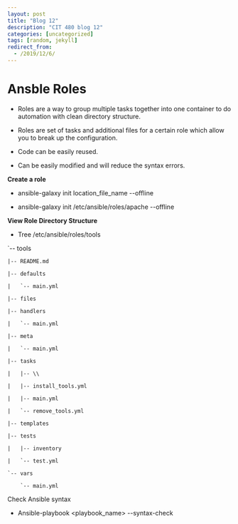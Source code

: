```yaml
---
layout: post
title: "Blog 12"
description: "CIT 480 blog 12"
categories: [uncategorized]
tags: [random, jekyll]
redirect_from:
  - /2019/12/6/
---
```


# Ansble Roles

* Roles are a way to group multiple tasks together into one container to do automation with clean directory structure.

* Roles are set of tasks and additional files for a certain role which allow you to break up the configuration.

* Code can be easily reused. 

* Can be easily modified and will reduce the syntax errors.


__Create a role__

* ansible-galaxy init location_file_name --offline

* ansible-galaxy init /etc/ansible/roles/apache  --offline

__View Role Directory Structure__

* Tree /etc/ansible/roles/tools

 `-- tools
 
    |-- README.md
    
    |-- defaults
    
    |   `-- main.yml
    
    |-- files
    
    |-- handlers
    
    |   `-- main.yml
    
    |-- meta
    
    |   `-- main.yml
    
    |-- tasks
    
    |   |-- \\
    
    |   |-- install_tools.yml
    
    |   |-- main.yml
    
    |   `-- remove_tools.yml
    
    |-- templates
    
    |-- tests
    
    |   |-- inventory
    
    |   `-- test.yml
    
    `-- vars
    
        `-- main.yml
        

Check Ansible syntax
* Ansible-playbook <playbook_name> --syntax-check

